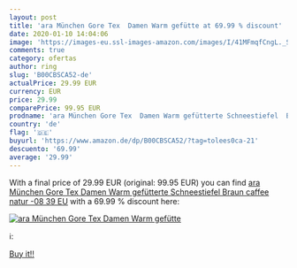 ```yaml
---
layout: post
title: 'ara München Gore Tex  Damen Warm gefütte at 69.99 % discount'
date: 2020-01-10 14:04:06
image: 'https://images-eu.ssl-images-amazon.com/images/I/41MFmqfCngL._SL200_.jpg'
comments: true
category: ofertas
author: ring
slug: 'B00CBSCA52-de'
actualPrice: 29.99 EUR
currency: EUR
price: 29.99
comparePrice: 99.95 EUR
prodname: 'ara München Gore Tex  Damen Warm gefütterte Schneestiefel  Braun  caffee natur -08   39 EU'
country: 'de'
flag: '🇩🇪'
buyurl: 'https://www.amazon.de/dp/B00CBSCA52/?tag=tolees0ca-21'
descuento: '69.99'
average: '29.99'
---
```


With a final price of 29.99 EUR (original: 99.95 EUR) you can find [ara München Gore Tex  Damen Warm gefütterte Schneestiefel  Braun  caffee natur -08   39 EU](https://www.amazon.de/dp/B00CBSCA52/?tag=tolees0ca-21) with a  69.99 % discount here:

[![ara München Gore Tex  Damen Warm gefütte](https://images-eu.ssl-images-amazon.com/images/I/41MFmqfCngL._SL200_.jpg)](https://www.amazon.de/dp/B00CBSCA52/?tag=tolees0ca-21)

ℹ️:


[Buy it!!](https://www.amazon.de/dp/B00CBSCA52/?tag=tolees0ca-21)
